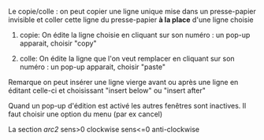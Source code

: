 Le copie/colle : on peut copier une ligne unique mise dans un
presse-papier invisible et coller cette ligne du presse-papier **à la
place** d'une ligne choisie

1) copie: On édite la ligne choisie en cliquant sur son numéro : un
pop-up apparait, choisir "copy"

2) colle: On édite la ligne que l'on veut remplacer en cliquant sur son numéro : un
pop-up apparait, choisir "paste"

Remarque on peut insérer une ligne vierge avant ou après une ligne en
éditant celle-ci et choisissant "insert below" ou "insert after" 

Quand un pop-up d'édition est activé les autres fenêtres sont
inactives. Il faut choisir une option du menu (par ex cancel)

La section *arc2* sens>0 clockwise sens<=0 anti-clockwise
